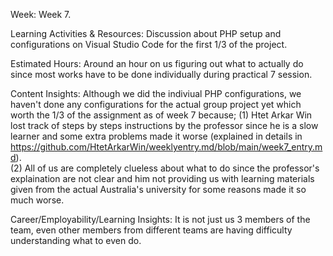 Week: Week 7.

Learning Activities & Resources: Discussion about PHP setup and configurations on Visual Studio Code for the first 1/3 of the project.

Estimated Hours: Around an hour on us figuring out what to actually do since most works have to be done individually during practical 7 session.

Content Insights: Although we did the indiviual PHP configurations, we haven't done any configurations for the actual group project yet which worth the 1/3 of the assignment as of week 7 because; 
                  (1) Htet Arkar Win lost track of steps by steps instructions by the professor since he is a slow learner and some extra problems made it worse (explained in details in https://github.com/HtetArkarWin/weeklyentry.md/blob/main/week7_entry.md).   
                  (2) All of us are completely clueless about what to do since the professor's explaination are not clear and him not providing us with learning materials given from the actual Australia's university for some reasons made it so much worse.

Career/Employability/Learning Insights: It is not just us 3 members of the team, even other members from different teams are having difficulty understanding what to even do. 
